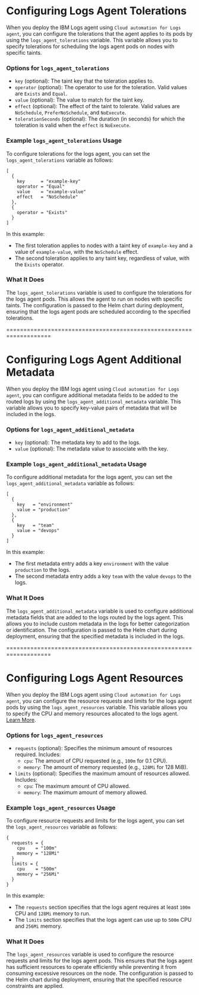 # Configuring Logs Agent Tolerations

When you deploy the IBM Logs agent using `Cloud automation for Logs agent`, you can configure the tolerations that the agent applies to its pods by using the `logs_agent_tolerations` variable. This variable allows you to specify tolerations for scheduling the logs agent pods on nodes with specific taints.

### Options for `logs_agent_tolerations`
- `key` (optional): The taint key that the toleration applies to.
- `operator` (optional): The operator to use for the toleration. Valid values are `Exists` and `Equal`.
- `value` (optional): The value to match for the taint key.
- `effect` (optional): The effect of the taint to tolerate. Valid values are `NoSchedule`, `PreferNoSchedule`, and `NoExecute`.
- `tolerationSeconds` (optional): The duration (in seconds) for which the toleration is valid when the `effect` is `NoExecute`.

### Example `logs_agent_tolerations` Usage

To configure tolerations for the logs agent, you can set the `logs_agent_tolerations` variable as follows:

```hcl
[
  {
    key      = "example-key"
    operator = "Equal"
    value    = "example-value"
    effect   = "NoSchedule"
  },
  {
    operator = "Exists"
  }
]
```

In this example:
- The first toleration applies to nodes with a taint key of `example-key` and a value of `example-value`, with the `NoSchedule` effect.
- The second toleration applies to any taint key, regardless of value, with the `Exists` operator.

### What It Does

The `logs_agent_tolerations` variable is used to configure the tolerations for the logs agent pods. This allows the agent to run on nodes with specific taints. The configuration is passed to the Helm chart during deployment, ensuring that the logs agent pods are scheduled according to the specified tolerations.

===================================================================

# Configuring Logs Agent Additional Metadata

When you deploy the IBM logs agent using `Cloud automation for Logs agent`, you can configure additional metadata fields to be added to the routed logs by using the `logs_agent_additional_metadata` variable. This variable allows you to specify key-value pairs of metadata that will be included in the logs.

### Options for `logs_agent_additional_metadata`
- `key` (optional): The metadata key to add to the logs.
- `value` (optional): The metadata value to associate with the key.

### Example `logs_agent_additional_metadata` Usage

To configure additional metadata for the logs agent, you can set the `logs_agent_additional_metadata` variable as follows:

```hcl
[
  {
    key   = "environment"
    value = "production"
  },
  {
    key   = "team"
    value = "devops"
  }
]
```

In this example:
- The first metadata entry adds a key `environment` with the value `production` to the logs.
- The second metadata entry adds a key `team` with the value `devops` to the logs.

### What It Does

The `logs_agent_additional_metadata` variable is used to configure additional metadata fields that are added to the logs routed by the logs agent. This allows you to include custom metadata in the logs for better categorization or identification. The configuration is passed to the Helm chart during deployment, ensuring that the specified metadata is included in the logs.

===================================================================

# Configuring Logs Agent Resources

When you deploy the IBM Logs agent using `Cloud automation for Logs agent`, you can configure the resource requests and limits for the logs agent pods by using the `logs_agent_resources` variable. This variable allows you to specify the CPU and memory resources allocated to the logs agent. [Learn More](https://cloud.ibm.com/docs/cloud-logs?topic=cloud-logs-agent-helm-template-clusters#agent-helm-template-clusters-chart-options-resources).

### Options for `logs_agent_resources`
- `requests` (optional): Specifies the minimum amount of resources required. Includes:
  - `cpu`: The amount of CPU requested (e.g., `100m` for 0.1 CPU).
  - `memory`: The amount of memory requested (e.g., `128Mi` for 128 MiB).
- `limits` (optional): Specifies the maximum amount of resources allowed. Includes:
  - `cpu`: The maximum amount of CPU allowed.
  - `memory`: The maximum amount of memory allowed.

### Example `logs_agent_resources` Usage

To configure resource requests and limits for the logs agent, you can set the `logs_agent_resources` variable as follows:

```hcl
{
  requests = {
    cpu    = "100m"
    memory = "128Mi"
  }
  limits = {
    cpu    = "500m"
    memory = "256Mi"
  }
}
```

In this example:
- The `requests` section specifies that the logs agent requires at least `100m` CPU and `128Mi` memory to run.
- The `limits` section specifies that the logs agent can use up to `500m` CPU and `256Mi` memory.

### What It Does

The `logs_agent_resources` variable is used to configure the resource requests and limits for the logs agent pods. This ensures that the logs agent has sufficient resources to operate efficiently while preventing it from consuming excessive resources on the node. The configuration is passed to the Helm chart during deployment, ensuring that the specified resource constraints are applied.
